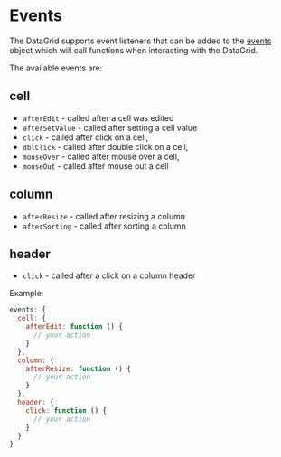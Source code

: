 # Events

The DataGrid supports event listeners that can be added to the [events](https://api.highcharts.com/dashboards/#interfaces/DataGrid_DataGridOptions.IndividualColumnOptions.html#events) object which will call functions when interacting with the DataGrid.

The available events are:

## cell

- `afterEdit` - called after a cell was edited
- `afterSetValue` - called after setting a cell value
- `click` - called after click on a cell,
- `dblClick` - called after double click on a cell,
- `mouseOver` - called after mouse over a cell,
- `mouseOut` - called after mouse out a cell

## column

- `afterResize` - called after resizing a column
- `afterSorting` - called after sorting a column

## header

- `click` - called after a click on a column header

Example:

```js
events: {
  cell: {
    afterEdit: function () {
      // your action
    }
  },
  column: {
    afterResize: function () {
      // your action
    }
  },
  header: {
    click: function () {
      // your action
    }
  }
}
```
